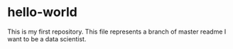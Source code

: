 # hello-world
This is my first repository.
This file represents a branch of master readme
I want to be a data scientist.
